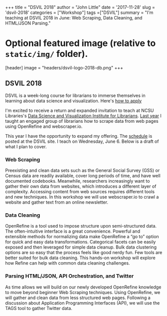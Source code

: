 +++
title = "DSVIL 2018"
author = "John Little"
date = '2017-11-28'
slug = 'dsvil-2018'
categories = ["Workshop"]
tags =["DSVIL"]
summary = "I'm teaching at DSVIL 2018 in June:  Web Scraping, Data Cleaning, and HTML/JSON Parsing."

# Optional featured image (relative to `static/img/` folder). 
[header]
image = "headers/dsvil-logo-2018-db.png"
+++

## DSVIL 2018

DSVIL is a week-long course for librarians to immerse themselves in learning about data science and visualization.  Here's [how to apply](https://www.lib.ncsu.edu/data-science-and-visualization-institute/how-to-apply) 

I'm excited to receive a return and expanded invitation to teach at NCSU Libraries's [Data Science and Visualization Institute for Librarians](https://www.lib.ncsu.edu/data-science-and-visualization-institute).  [Last year](/presentation/dsvil-2017/) I taught an engaged group of librarians how to scrape data from web pages using OpenRefine and webscraper.io.  

This year I have the opportunity to expand my offering.  The [schedule](https://www.lib.ncsu.edu/data-science-and-visualization-institute/schedule) is posted at the DSVIL site.  I teach on Wednesday, June 6.  Below is a draft of what I plan to cover.

### Web Scraping

Preexisting and clean data sets such as the General Social Survey (GSS) or Census data are readily available, cover long periods of time, and have well documented codebooks. Meanwhile, researchers increasingly want to gather their own data from websites, which introduces a different layer of complexity. Accessing content from web sources requires different tools and new techniques. In this workshop we will use webscraper.io to crawl a website and gather text from an online newsletter.

### Data Cleaning

OpenRefine is a tool used to impose structure upon semi-structured data. The often-intuitive interface is a great convenience. Powerful and extensible methods for normalizing data make OpenRefine a “go to” option for quick and easy data transformations. Categorical facets can be easily exposed and then leveraged for simple data cleanup. Bulk data clustering options are so easy that the process feels like good nerdy fun. Few tools are better suited for bulk data cleaning. This hands-on workshop will explore how Refine can help with common data cleaning challenges.

### Parsing HTML/JSON, API Orchestration, and Twitter

As time allows we will build on our newly developed OpenRefine knowledge to move beyond beginner Web Scraping techniques. Using OpenRefine, we will gather and clean data from less structured web pages. Following a discussion about Application Programming Interfaces (API), we will use the TAGS tool to gather Twitter data.
